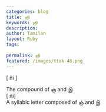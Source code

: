 ```yaml
---
categories: blog
title: ஞி
keywords: ஞி
description: 
author: Tamilan
layout: Ruby
tags: 
 
permalink: ஞி
featured: /images/ttak-48.png
---
```

  
[ ñi ]  
  
The compound of ஞ் and இ  
[ ñi]  
A syllabic letter composed of ஞ் and இ